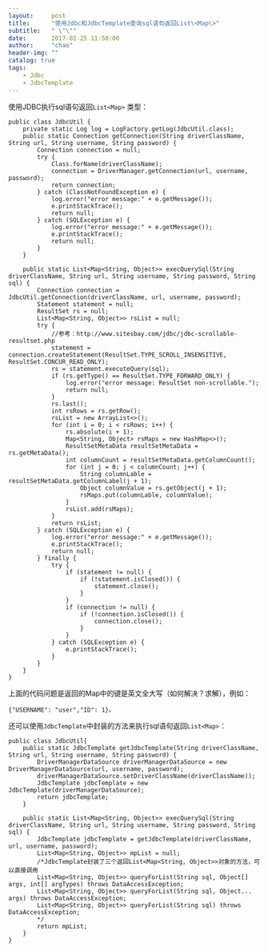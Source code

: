 ```yaml
---
layout:     post
title:      "使用Jdbc和JdbcTemplate查询sql语句返回List\<Map\>"
subtitle:   " \"\""
date:       2017-02-25 11:50:00
author:     "chao"
header-img: ""
catalog: true
tags:
    - Jdbc
    - JdbcTemplate
---
```


使用JDBC执行sql语句返回`List<Map>` 类型：


    public class JdbcUtil {    
        private static Log log = LogFactory.getLog(JdbcUtil.class);
        public static Connection getConnection(String driverClassName, String url, String username, String password) {
            Connection connection = null;
            try {
                Class.forName(driverClassName);
                connection = DriverManager.getConnection(url, username, password);
                return connection;
            } catch (ClassNotFoundException e) {
                log.error("error message:" + e.getMessage());
                e.printStackTrace();
                return null;
            } catch (SQLException e) {
                log.error("error message:" + e.getMessage());
                e.printStackTrace();
                return null;
            }
        }
    
        public static List<Map<String, Object>> execQuerySql(String driverClassName, String url, String username, String password, String sql) {
            Connection connection = JdbcUtil.getConnection(driverClassName, url, username, password);
            Statement statement = null;
            ResultSet rs = null;
            List<Map<String, Object>> rsList = null;
            try {
            	//参考：http://www.sitesbay.com/jdbc/jdbc-scrollable-resultset.php
                statement = connection.createStatement(ResultSet.TYPE_SCROLL_INSENSITIVE, ResultSet.CONCUR_READ_ONLY);
                rs = statement.executeQuery(sql);
                if (rs.getType() == ResultSet.TYPE_FORWARD_ONLY) {
                    log.error("error message: ResultSet non-scrollable.");
                    return null;
                }
                rs.last();
                int rsRows = rs.getRow();
                rsList = new ArrayList<>();
                for (int i = 0; i < rsRows; i++) {
                    rs.absolute(i + 1);
                    Map<String, Object> rsMaps = new HashMap<>();
                    ResultSetMetaData resultSetMetaData = rs.getMetaData();
                    int columnCount = resultSetMetaData.getColumnCount();
                    for (int j = 0; j < columnCount; j++) {
                        String columnLable = resultSetMetaData.getColumnLabel(j + 1);
                        Object columnValue = rs.getObject(j + 1);
                        rsMaps.put(columnLable, columnValue);
                    }
                    rsList.add(rsMaps);
                }
                return rsList;
            } catch (SQLException e) {
                log.error("error message:" + e.getMessage());
                e.printStackTrace();
                return null;
            } finally {
                try {
                    if (statement != null) {
                        if (!statement.isClosed()) {
                            statement.close();
                        }
                    }
                    if (connection != null) {
                        if (!connection.isClosed()) {
                            connection.close();
                        }
                    }
                } catch (SQLException e) {
                    e.printStackTrace();
                }
            }
        }
    } 
上面的代码问题是返回的Map中的键是英文全大写（如何解决？求解），例如：

    {"USERNAME": "user","ID": 1}。



还可以使用`JdbcTemplate`中封装的方法来执行sql语句返回`List<Map>`：

```
public class JdbcUtil{  
    public static JdbcTemplate getJdbcTemplate(String driverClassName, String url, String username, String password) {
        DriverManagerDataSource driverManagerDataSource = new DriverManagerDataSource(url, username, password);
        driverManagerDataSource.setDriverClassName(driverClassName));
        JdbcTemplate jdbcTemplate = new JdbcTemplate(driverManagerDataSource);
        return jdbcTemplate;
    }
    
    public static List<Map<String, Object>> execQuerySql(String driverClassName, String url, String username, String password, String sql) {
      	JdbcTemplate jdbcTemplate = getJdbcTemplate(driverClassName, url, username, password);
      	List<Map<String, Object>> mpList = null;
      	/*JdbcTemplate封装了三个返回List<Map<String, Object>>对象的方法，可以直接调用
      	List<Map<String, Object>> queryForList(String sql, Object[] args, int[] argTypes) throws DataAccessException;
      	List<Map<String, Object>> queryForList(String sql, Object... args) throws DataAccessException;
      	List<Map<String, Object>> queryForList(String sql) throws DataAccessException;
      	*/
      	return mpList;
    }
}
```
